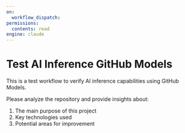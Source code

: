 ```yaml
---
on:
  workflow_dispatch:
permissions:
  contents: read
engine: claude
---
```


# Test AI Inference GitHub Models

This is a test workflow to verify AI inference capabilities using GitHub Models.

Please analyze the repository and provide insights about:
1. The main purpose of this project
2. Key technologies used
3. Potential areas for improvement